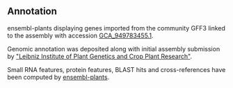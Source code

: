 **Annotation**
----------

ensembl-plants displaying genes imported from the community GFF3 linked to the assembly with accession [GCA\_949783455.1](http://www.ebi.ac.uk/ena/data/view/GCA_949783455.1).

Genomic annotation was deposited along with initial assembly submission by ["Leibniz Institute of Plant Genetics and Crop Plant Research"](https://www.ipk-gatersleben.de/en/).

Small RNA features, protein features, BLAST hits and cross-references have been
computed by [ensembl-plants](https://plants.ensembl.org/info/genome/annotation/index.html).
